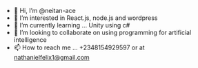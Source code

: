 - 👋 Hi, I’m @neitan-ace
- 👀 I’m interested in React.js, node.js and wordpress
- 🌱 I’m currently learning ... Unity using c#
- 💞️ I’m looking to collaborate on using programming for artificial intelligence
- 📫 How to reach me ... +2348154929597 or at nathanielfelix1@gmail.com

<!---
neitan-ace/neitan-ace is a ✨ special ✨ repository because its `README.md` (this file) appears on your GitHub profile.
You can click the Preview link to take a look at your changes.
--->
